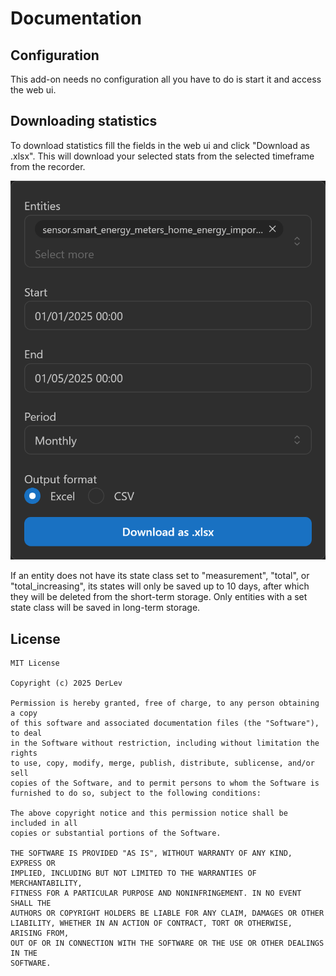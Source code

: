 # Documentation

## Configuration

This add-on needs no configuration all you have to do is start it and access the web ui.

## Downloading statistics

To download statistics fill the fields in the web ui and click "Download as .xlsx".
This will download your selected stats from the selected timeframe from the recorder.

![Screenshot of the Web UI](https://raw.githubusercontent.com/DerLev/excel-exporter/refs/heads/main/excel-exporter/screenshot.png)

If an entity does not have its state class set to "measurement", "total", or "total_increasing",
its states will only be saved up to 10 days, after which they will be deleted from the short-term
storage. Only entities with a set state class will be saved in long-term storage.

## License

```text
MIT License

Copyright (c) 2025 DerLev

Permission is hereby granted, free of charge, to any person obtaining a copy
of this software and associated documentation files (the "Software"), to deal
in the Software without restriction, including without limitation the rights
to use, copy, modify, merge, publish, distribute, sublicense, and/or sell
copies of the Software, and to permit persons to whom the Software is
furnished to do so, subject to the following conditions:

The above copyright notice and this permission notice shall be included in all
copies or substantial portions of the Software.

THE SOFTWARE IS PROVIDED "AS IS", WITHOUT WARRANTY OF ANY KIND, EXPRESS OR
IMPLIED, INCLUDING BUT NOT LIMITED TO THE WARRANTIES OF MERCHANTABILITY,
FITNESS FOR A PARTICULAR PURPOSE AND NONINFRINGEMENT. IN NO EVENT SHALL THE
AUTHORS OR COPYRIGHT HOLDERS BE LIABLE FOR ANY CLAIM, DAMAGES OR OTHER
LIABILITY, WHETHER IN AN ACTION OF CONTRACT, TORT OR OTHERWISE, ARISING FROM,
OUT OF OR IN CONNECTION WITH THE SOFTWARE OR THE USE OR OTHER DEALINGS IN THE
SOFTWARE.
```

